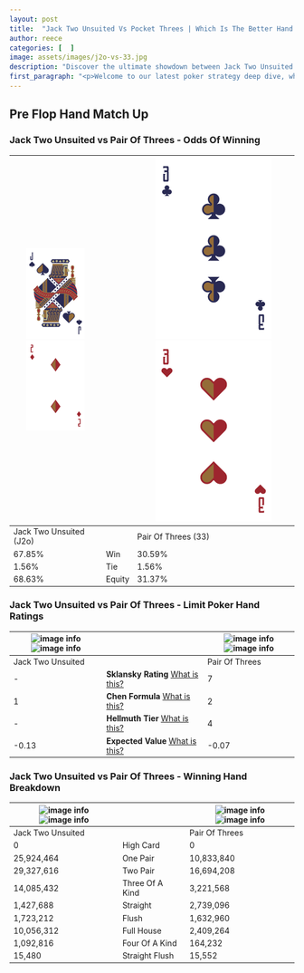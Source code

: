 ```yaml
---
layout: post
title:  "Jack Two Unsuited Vs Pocket Threes | Which Is The Better Hand In Poker? A Complete Guide"
author: reece
categories: [  ]
image: assets/images/j2o-vs-33.jpg
description: "Discover the ultimate showdown between Jack Two Unsuited and Pair Of Threes in poker! Uncover the odds, strategies, and scenarios where one hand triumphs over the other. Get ready to up your poker game with this thrilling analysis."
first_paragraph: "<p>Welcome to our latest poker strategy deep dive, where we're pitting two distinct hands against each other in a high-stakes showdown: Jack Two Unsuited vs Pair Of Threes.</p><p>In the dynamic world of poker, every decision counts, and knowing which hand holds the upper hand is key to your success at the table.</p><p>In this article, we'll dissect these two hands, explore the scenarios where one dominates the other, and equip you with the knowledge to make strategic choices that can tip the odds in your favor.</p><p>Get ready to unravel the intriguing dynamics of these poker hands and elevate your game to new heights.</p>"
---
```




[comment]: # (sp0)

## Pre Flop Hand Match Up

<div class="table hand-ratings" markdown="1"> 



### Jack Two Unsuited vs Pair Of Threes - Odds Of Winning


    
| ![image info](assets/images/hand1/J.png) ![image info](assets/images/hand1/2o.png) |  | ![image info](assets/images/hand2/3.png) ![image info](assets/images/hand2/3o.png) |
| -------- | -------- | -------- |
| Jack Two Unsuited (J2o) |  | Pair Of Threes (33) |
| 67.85% | Win | 30.59% |
| 1.56% | Tie | 1.56% |
| 68.63% | Equity | 31.37% |




[comment]: # (sp1)



### Jack Two Unsuited vs Pair Of Threes - Limit Poker Hand Ratings


    
| ![image info](https://www.riverpairs.com/assets/images/hand1/J.png) ![image info](https://www.riverpairs.com/assets/images/hand1/2o.png) |  | ![image info](https://www.riverpairs.com/assets/images/hand2/3.png) ![image info](https://www.riverpairs.com/assets/images/hand2/3o.png) |
| -------- | -------- | -------- |
| Jack Two Unsuited |  | Pair Of Threes |
| - | **Sklansky Rating** [What is this?](/sklansky-rating-explained) | 7 |
| 1 | **Chen Formula** [What is this?](/chen-formula-explained) | 2 |
| - | **Hellmuth Tier** [What is this?](/Hellmuth-tier-explained) | 4 |
| -0.13 | **Expected Value** [What is this?](/expected-value-explained) | -0.07 |




[comment]: # (sp2)



### Jack Two Unsuited vs Pair Of Threes - Winning Hand Breakdown


    
| ![image info](https://www.riverpairs.com/assets/images/hand1/J.png) ![image info](https://www.riverpairs.com/assets/images/hand1/2o.png) |  | ![image info](https://www.riverpairs.com/assets/images/hand2/3.png) ![image info](https://www.riverpairs.com/assets/images/hand2/3o.png) |
| -------- | -------- | -------- |
| Jack Two Unsuited |  | Pair Of Threes |
| 0 | High Card | 0 |
| 25,924,464 | One Pair | 10,833,840 |
| 29,327,616 | Two Pair | 16,694,208 |
| 14,085,432 | Three Of A Kind | 3,221,568 |
| 1,427,688 | Straight | 2,739,096 |
| 1,723,212 | Flush | 1,632,960 |
| 10,056,312 | Full House | 2,409,264 |
| 1,092,816 | Four Of A Kind | 164,232 |
| 15,480 | Straight Flush | 15,552 |




[comment]: # (sp3)



</div>

[comment]: # (sp4)



[comment]: # (sp5)

